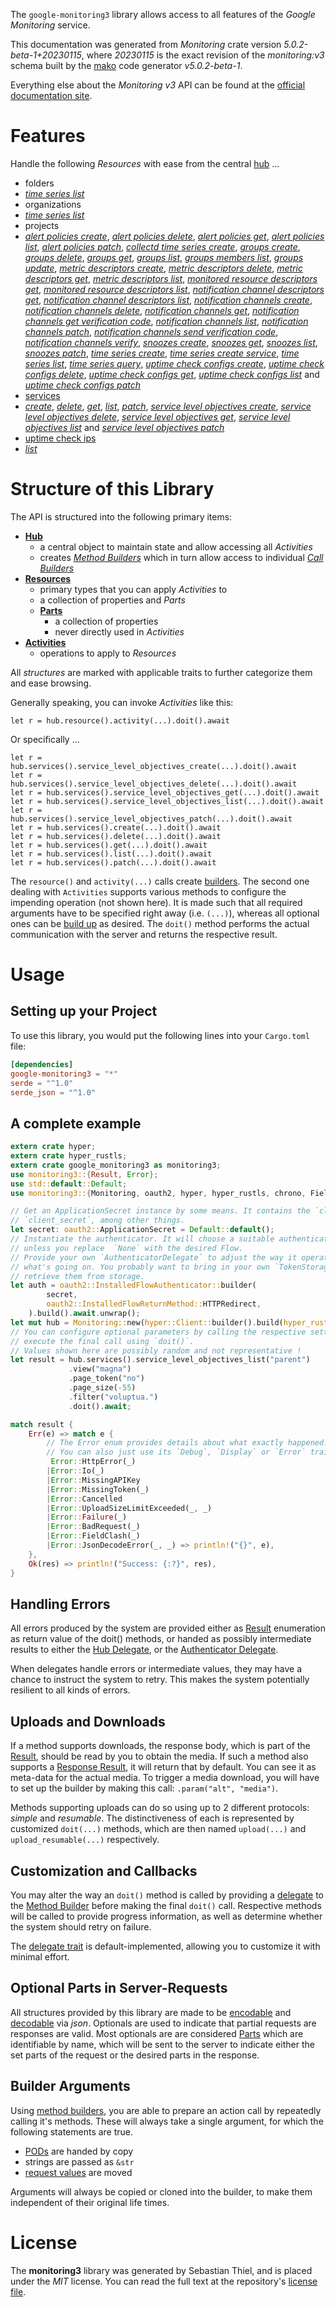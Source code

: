 <!---
DO NOT EDIT !
This file was generated automatically from 'src/generator/templates/api/README.md.mako'
DO NOT EDIT !
-->
The `google-monitoring3` library allows access to all features of the *Google Monitoring* service.

This documentation was generated from *Monitoring* crate version *5.0.2-beta-1+20230115*, where *20230115* is the exact revision of the *monitoring:v3* schema built by the [mako](http://www.makotemplates.org/) code generator *v5.0.2-beta-1*.

Everything else about the *Monitoring* *v3* API can be found at the
[official documentation site](https://cloud.google.com/monitoring/api/).
# Features

Handle the following *Resources* with ease from the central [hub](https://docs.rs/google-monitoring3/5.0.2-beta-1+20230115/google_monitoring3/Monitoring) ... 

* folders
 * [*time series list*](https://docs.rs/google-monitoring3/5.0.2-beta-1+20230115/google_monitoring3/api::FolderTimeSeryListCall)
* organizations
 * [*time series list*](https://docs.rs/google-monitoring3/5.0.2-beta-1+20230115/google_monitoring3/api::OrganizationTimeSeryListCall)
* projects
 * [*alert policies create*](https://docs.rs/google-monitoring3/5.0.2-beta-1+20230115/google_monitoring3/api::ProjectAlertPolicyCreateCall), [*alert policies delete*](https://docs.rs/google-monitoring3/5.0.2-beta-1+20230115/google_monitoring3/api::ProjectAlertPolicyDeleteCall), [*alert policies get*](https://docs.rs/google-monitoring3/5.0.2-beta-1+20230115/google_monitoring3/api::ProjectAlertPolicyGetCall), [*alert policies list*](https://docs.rs/google-monitoring3/5.0.2-beta-1+20230115/google_monitoring3/api::ProjectAlertPolicyListCall), [*alert policies patch*](https://docs.rs/google-monitoring3/5.0.2-beta-1+20230115/google_monitoring3/api::ProjectAlertPolicyPatchCall), [*collectd time series create*](https://docs.rs/google-monitoring3/5.0.2-beta-1+20230115/google_monitoring3/api::ProjectCollectdTimeSeryCreateCall), [*groups create*](https://docs.rs/google-monitoring3/5.0.2-beta-1+20230115/google_monitoring3/api::ProjectGroupCreateCall), [*groups delete*](https://docs.rs/google-monitoring3/5.0.2-beta-1+20230115/google_monitoring3/api::ProjectGroupDeleteCall), [*groups get*](https://docs.rs/google-monitoring3/5.0.2-beta-1+20230115/google_monitoring3/api::ProjectGroupGetCall), [*groups list*](https://docs.rs/google-monitoring3/5.0.2-beta-1+20230115/google_monitoring3/api::ProjectGroupListCall), [*groups members list*](https://docs.rs/google-monitoring3/5.0.2-beta-1+20230115/google_monitoring3/api::ProjectGroupMemberListCall), [*groups update*](https://docs.rs/google-monitoring3/5.0.2-beta-1+20230115/google_monitoring3/api::ProjectGroupUpdateCall), [*metric descriptors create*](https://docs.rs/google-monitoring3/5.0.2-beta-1+20230115/google_monitoring3/api::ProjectMetricDescriptorCreateCall), [*metric descriptors delete*](https://docs.rs/google-monitoring3/5.0.2-beta-1+20230115/google_monitoring3/api::ProjectMetricDescriptorDeleteCall), [*metric descriptors get*](https://docs.rs/google-monitoring3/5.0.2-beta-1+20230115/google_monitoring3/api::ProjectMetricDescriptorGetCall), [*metric descriptors list*](https://docs.rs/google-monitoring3/5.0.2-beta-1+20230115/google_monitoring3/api::ProjectMetricDescriptorListCall), [*monitored resource descriptors get*](https://docs.rs/google-monitoring3/5.0.2-beta-1+20230115/google_monitoring3/api::ProjectMonitoredResourceDescriptorGetCall), [*monitored resource descriptors list*](https://docs.rs/google-monitoring3/5.0.2-beta-1+20230115/google_monitoring3/api::ProjectMonitoredResourceDescriptorListCall), [*notification channel descriptors get*](https://docs.rs/google-monitoring3/5.0.2-beta-1+20230115/google_monitoring3/api::ProjectNotificationChannelDescriptorGetCall), [*notification channel descriptors list*](https://docs.rs/google-monitoring3/5.0.2-beta-1+20230115/google_monitoring3/api::ProjectNotificationChannelDescriptorListCall), [*notification channels create*](https://docs.rs/google-monitoring3/5.0.2-beta-1+20230115/google_monitoring3/api::ProjectNotificationChannelCreateCall), [*notification channels delete*](https://docs.rs/google-monitoring3/5.0.2-beta-1+20230115/google_monitoring3/api::ProjectNotificationChannelDeleteCall), [*notification channels get*](https://docs.rs/google-monitoring3/5.0.2-beta-1+20230115/google_monitoring3/api::ProjectNotificationChannelGetCall), [*notification channels get verification code*](https://docs.rs/google-monitoring3/5.0.2-beta-1+20230115/google_monitoring3/api::ProjectNotificationChannelGetVerificationCodeCall), [*notification channels list*](https://docs.rs/google-monitoring3/5.0.2-beta-1+20230115/google_monitoring3/api::ProjectNotificationChannelListCall), [*notification channels patch*](https://docs.rs/google-monitoring3/5.0.2-beta-1+20230115/google_monitoring3/api::ProjectNotificationChannelPatchCall), [*notification channels send verification code*](https://docs.rs/google-monitoring3/5.0.2-beta-1+20230115/google_monitoring3/api::ProjectNotificationChannelSendVerificationCodeCall), [*notification channels verify*](https://docs.rs/google-monitoring3/5.0.2-beta-1+20230115/google_monitoring3/api::ProjectNotificationChannelVerifyCall), [*snoozes create*](https://docs.rs/google-monitoring3/5.0.2-beta-1+20230115/google_monitoring3/api::ProjectSnoozeCreateCall), [*snoozes get*](https://docs.rs/google-monitoring3/5.0.2-beta-1+20230115/google_monitoring3/api::ProjectSnoozeGetCall), [*snoozes list*](https://docs.rs/google-monitoring3/5.0.2-beta-1+20230115/google_monitoring3/api::ProjectSnoozeListCall), [*snoozes patch*](https://docs.rs/google-monitoring3/5.0.2-beta-1+20230115/google_monitoring3/api::ProjectSnoozePatchCall), [*time series create*](https://docs.rs/google-monitoring3/5.0.2-beta-1+20230115/google_monitoring3/api::ProjectTimeSeryCreateCall), [*time series create service*](https://docs.rs/google-monitoring3/5.0.2-beta-1+20230115/google_monitoring3/api::ProjectTimeSeryCreateServiceCall), [*time series list*](https://docs.rs/google-monitoring3/5.0.2-beta-1+20230115/google_monitoring3/api::ProjectTimeSeryListCall), [*time series query*](https://docs.rs/google-monitoring3/5.0.2-beta-1+20230115/google_monitoring3/api::ProjectTimeSeryQueryCall), [*uptime check configs create*](https://docs.rs/google-monitoring3/5.0.2-beta-1+20230115/google_monitoring3/api::ProjectUptimeCheckConfigCreateCall), [*uptime check configs delete*](https://docs.rs/google-monitoring3/5.0.2-beta-1+20230115/google_monitoring3/api::ProjectUptimeCheckConfigDeleteCall), [*uptime check configs get*](https://docs.rs/google-monitoring3/5.0.2-beta-1+20230115/google_monitoring3/api::ProjectUptimeCheckConfigGetCall), [*uptime check configs list*](https://docs.rs/google-monitoring3/5.0.2-beta-1+20230115/google_monitoring3/api::ProjectUptimeCheckConfigListCall) and [*uptime check configs patch*](https://docs.rs/google-monitoring3/5.0.2-beta-1+20230115/google_monitoring3/api::ProjectUptimeCheckConfigPatchCall)
* [services](https://docs.rs/google-monitoring3/5.0.2-beta-1+20230115/google_monitoring3/api::Service)
 * [*create*](https://docs.rs/google-monitoring3/5.0.2-beta-1+20230115/google_monitoring3/api::ServiceCreateCall), [*delete*](https://docs.rs/google-monitoring3/5.0.2-beta-1+20230115/google_monitoring3/api::ServiceDeleteCall), [*get*](https://docs.rs/google-monitoring3/5.0.2-beta-1+20230115/google_monitoring3/api::ServiceGetCall), [*list*](https://docs.rs/google-monitoring3/5.0.2-beta-1+20230115/google_monitoring3/api::ServiceListCall), [*patch*](https://docs.rs/google-monitoring3/5.0.2-beta-1+20230115/google_monitoring3/api::ServicePatchCall), [*service level objectives create*](https://docs.rs/google-monitoring3/5.0.2-beta-1+20230115/google_monitoring3/api::ServiceServiceLevelObjectiveCreateCall), [*service level objectives delete*](https://docs.rs/google-monitoring3/5.0.2-beta-1+20230115/google_monitoring3/api::ServiceServiceLevelObjectiveDeleteCall), [*service level objectives get*](https://docs.rs/google-monitoring3/5.0.2-beta-1+20230115/google_monitoring3/api::ServiceServiceLevelObjectiveGetCall), [*service level objectives list*](https://docs.rs/google-monitoring3/5.0.2-beta-1+20230115/google_monitoring3/api::ServiceServiceLevelObjectiveListCall) and [*service level objectives patch*](https://docs.rs/google-monitoring3/5.0.2-beta-1+20230115/google_monitoring3/api::ServiceServiceLevelObjectivePatchCall)
* [uptime check ips](https://docs.rs/google-monitoring3/5.0.2-beta-1+20230115/google_monitoring3/api::UptimeCheckIp)
 * [*list*](https://docs.rs/google-monitoring3/5.0.2-beta-1+20230115/google_monitoring3/api::UptimeCheckIpListCall)




# Structure of this Library

The API is structured into the following primary items:

* **[Hub](https://docs.rs/google-monitoring3/5.0.2-beta-1+20230115/google_monitoring3/Monitoring)**
    * a central object to maintain state and allow accessing all *Activities*
    * creates [*Method Builders*](https://docs.rs/google-monitoring3/5.0.2-beta-1+20230115/google_monitoring3/client::MethodsBuilder) which in turn
      allow access to individual [*Call Builders*](https://docs.rs/google-monitoring3/5.0.2-beta-1+20230115/google_monitoring3/client::CallBuilder)
* **[Resources](https://docs.rs/google-monitoring3/5.0.2-beta-1+20230115/google_monitoring3/client::Resource)**
    * primary types that you can apply *Activities* to
    * a collection of properties and *Parts*
    * **[Parts](https://docs.rs/google-monitoring3/5.0.2-beta-1+20230115/google_monitoring3/client::Part)**
        * a collection of properties
        * never directly used in *Activities*
* **[Activities](https://docs.rs/google-monitoring3/5.0.2-beta-1+20230115/google_monitoring3/client::CallBuilder)**
    * operations to apply to *Resources*

All *structures* are marked with applicable traits to further categorize them and ease browsing.

Generally speaking, you can invoke *Activities* like this:

```Rust,ignore
let r = hub.resource().activity(...).doit().await
```

Or specifically ...

```ignore
let r = hub.services().service_level_objectives_create(...).doit().await
let r = hub.services().service_level_objectives_delete(...).doit().await
let r = hub.services().service_level_objectives_get(...).doit().await
let r = hub.services().service_level_objectives_list(...).doit().await
let r = hub.services().service_level_objectives_patch(...).doit().await
let r = hub.services().create(...).doit().await
let r = hub.services().delete(...).doit().await
let r = hub.services().get(...).doit().await
let r = hub.services().list(...).doit().await
let r = hub.services().patch(...).doit().await
```

The `resource()` and `activity(...)` calls create [builders][builder-pattern]. The second one dealing with `Activities` 
supports various methods to configure the impending operation (not shown here). It is made such that all required arguments have to be 
specified right away (i.e. `(...)`), whereas all optional ones can be [build up][builder-pattern] as desired.
The `doit()` method performs the actual communication with the server and returns the respective result.

# Usage

## Setting up your Project

To use this library, you would put the following lines into your `Cargo.toml` file:

```toml
[dependencies]
google-monitoring3 = "*"
serde = "^1.0"
serde_json = "^1.0"
```

## A complete example

```Rust
extern crate hyper;
extern crate hyper_rustls;
extern crate google_monitoring3 as monitoring3;
use monitoring3::{Result, Error};
use std::default::Default;
use monitoring3::{Monitoring, oauth2, hyper, hyper_rustls, chrono, FieldMask};

// Get an ApplicationSecret instance by some means. It contains the `client_id` and 
// `client_secret`, among other things.
let secret: oauth2::ApplicationSecret = Default::default();
// Instantiate the authenticator. It will choose a suitable authentication flow for you, 
// unless you replace  `None` with the desired Flow.
// Provide your own `AuthenticatorDelegate` to adjust the way it operates and get feedback about 
// what's going on. You probably want to bring in your own `TokenStorage` to persist tokens and
// retrieve them from storage.
let auth = oauth2::InstalledFlowAuthenticator::builder(
        secret,
        oauth2::InstalledFlowReturnMethod::HTTPRedirect,
    ).build().await.unwrap();
let mut hub = Monitoring::new(hyper::Client::builder().build(hyper_rustls::HttpsConnectorBuilder::new().with_native_roots().https_or_http().enable_http1().enable_http2().build()), auth);
// You can configure optional parameters by calling the respective setters at will, and
// execute the final call using `doit()`.
// Values shown here are possibly random and not representative !
let result = hub.services().service_level_objectives_list("parent")
             .view("magna")
             .page_token("no")
             .page_size(-55)
             .filter("voluptua.")
             .doit().await;

match result {
    Err(e) => match e {
        // The Error enum provides details about what exactly happened.
        // You can also just use its `Debug`, `Display` or `Error` traits
         Error::HttpError(_)
        |Error::Io(_)
        |Error::MissingAPIKey
        |Error::MissingToken(_)
        |Error::Cancelled
        |Error::UploadSizeLimitExceeded(_, _)
        |Error::Failure(_)
        |Error::BadRequest(_)
        |Error::FieldClash(_)
        |Error::JsonDecodeError(_, _) => println!("{}", e),
    },
    Ok(res) => println!("Success: {:?}", res),
}

```
## Handling Errors

All errors produced by the system are provided either as [Result](https://docs.rs/google-monitoring3/5.0.2-beta-1+20230115/google_monitoring3/client::Result) enumeration as return value of
the doit() methods, or handed as possibly intermediate results to either the 
[Hub Delegate](https://docs.rs/google-monitoring3/5.0.2-beta-1+20230115/google_monitoring3/client::Delegate), or the [Authenticator Delegate](https://docs.rs/yup-oauth2/*/yup_oauth2/trait.AuthenticatorDelegate.html).

When delegates handle errors or intermediate values, they may have a chance to instruct the system to retry. This 
makes the system potentially resilient to all kinds of errors.

## Uploads and Downloads
If a method supports downloads, the response body, which is part of the [Result](https://docs.rs/google-monitoring3/5.0.2-beta-1+20230115/google_monitoring3/client::Result), should be
read by you to obtain the media.
If such a method also supports a [Response Result](https://docs.rs/google-monitoring3/5.0.2-beta-1+20230115/google_monitoring3/client::ResponseResult), it will return that by default.
You can see it as meta-data for the actual media. To trigger a media download, you will have to set up the builder by making
this call: `.param("alt", "media")`.

Methods supporting uploads can do so using up to 2 different protocols: 
*simple* and *resumable*. The distinctiveness of each is represented by customized 
`doit(...)` methods, which are then named `upload(...)` and `upload_resumable(...)` respectively.

## Customization and Callbacks

You may alter the way an `doit()` method is called by providing a [delegate](https://docs.rs/google-monitoring3/5.0.2-beta-1+20230115/google_monitoring3/client::Delegate) to the 
[Method Builder](https://docs.rs/google-monitoring3/5.0.2-beta-1+20230115/google_monitoring3/client::CallBuilder) before making the final `doit()` call. 
Respective methods will be called to provide progress information, as well as determine whether the system should 
retry on failure.

The [delegate trait](https://docs.rs/google-monitoring3/5.0.2-beta-1+20230115/google_monitoring3/client::Delegate) is default-implemented, allowing you to customize it with minimal effort.

## Optional Parts in Server-Requests

All structures provided by this library are made to be [encodable](https://docs.rs/google-monitoring3/5.0.2-beta-1+20230115/google_monitoring3/client::RequestValue) and 
[decodable](https://docs.rs/google-monitoring3/5.0.2-beta-1+20230115/google_monitoring3/client::ResponseResult) via *json*. Optionals are used to indicate that partial requests are responses 
are valid.
Most optionals are are considered [Parts](https://docs.rs/google-monitoring3/5.0.2-beta-1+20230115/google_monitoring3/client::Part) which are identifiable by name, which will be sent to 
the server to indicate either the set parts of the request or the desired parts in the response.

## Builder Arguments

Using [method builders](https://docs.rs/google-monitoring3/5.0.2-beta-1+20230115/google_monitoring3/client::CallBuilder), you are able to prepare an action call by repeatedly calling it's methods.
These will always take a single argument, for which the following statements are true.

* [PODs][wiki-pod] are handed by copy
* strings are passed as `&str`
* [request values](https://docs.rs/google-monitoring3/5.0.2-beta-1+20230115/google_monitoring3/client::RequestValue) are moved

Arguments will always be copied or cloned into the builder, to make them independent of their original life times.

[wiki-pod]: http://en.wikipedia.org/wiki/Plain_old_data_structure
[builder-pattern]: http://en.wikipedia.org/wiki/Builder_pattern
[google-go-api]: https://github.com/google/google-api-go-client

# License
The **monitoring3** library was generated by Sebastian Thiel, and is placed 
under the *MIT* license.
You can read the full text at the repository's [license file][repo-license].

[repo-license]: https://github.com/Byron/google-apis-rsblob/main/LICENSE.md


